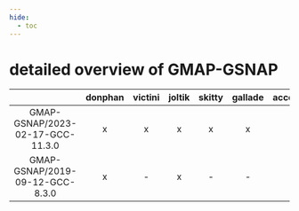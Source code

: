 ```yaml
---
hide:
  - toc
---
```


detailed overview of GMAP-GSNAP
===============================

| |donphan|victini|joltik|skitty|gallade|accelgor|swalot|doduo|
| :---: | :---: | :---: | :---: | :---: | :---: | :---: | :---: | :---: |
|GMAP-GSNAP/2023-02-17-GCC-11.3.0|x|x|x|x|x|x|x|x|
|GMAP-GSNAP/2019-09-12-GCC-8.3.0|x|-|x|-|-|-|-|x|
